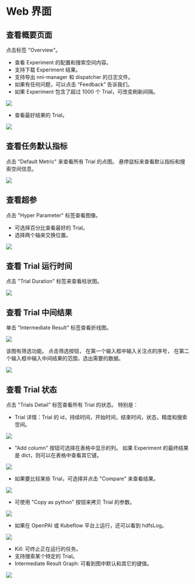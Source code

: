 # Web 界面

## 查看概要页面

点击标签 "Overview"。

* 查看 Experiment 的配置和搜索空间内容。
* 支持下载 Experiment 结果。
* 支持导出 nni-manager 和 dispatcher 的日志文件。
* 如果有任何问题，可以点击 “Feedback” 告诉我们。
* 如果 Experiment 包含了超过 1000 个 Trial，可改变刷新间隔。

![](../../img/webui-img/over1.png)

* 查看最好结果的 Trial。

![](../../img/webui-img/over2.png)

## 查看任务默认指标

点击 "Default Metric" 来查看所有 Trial 的点图。 悬停鼠标来查看默认指标和搜索空间信息。

![](../../img/accuracy.png)

## 查看超参

点击 "Hyper Parameter" 标签查看图像。

* 可选择百分比查看最好的 Trial。
* 选择两个轴来交换位置。

![](../../img/hyperPara.png)

## 查看 Trial 运行时间

点击 "Trial Duration" 标签来查看柱状图。

![](../../img/trial_duration.png)

## 查看 Trial 中间结果

单击 "Intermediate Result" 标签查看折线图。

![](../../img/webui-img/trials_intermeidate.png)

该图有筛选功能。 点击筛选按钮， 在第一个输入框中输入关注点的序号， 在第二个输入框中输入中间结果的范围，选出需要的数据。

![](../../img/webui-img/filter_intermediate.png)

## 查看 Trial 状态

点击 "Trials Detail" 标签查看所有 Trial 的状态。 特别是：

* Trial 详情：Trial 的 id，持续时间，开始时间，结束时间，状态，精度和搜索空间。

![](../../img/webui-img/detail-local.png)

* "Add column" 按钮可选择在表格中显示的列。 如果 Experiment 的最终结果是 dict，则可以在表格中查看其它键。

![](../../img/webui-img/addColumn.png)

* 如果要比较某些 Trial，可选择并点击 "Compare" 来查看结果。

![](../../img/webui-img/compare.png)

* 可使用 "Copy as python" 按钮来拷贝 Trial 的参数。

![](../../img/webui-img/copyParameter.png)

* 如果在 OpenPAI 或 Kubeflow 平台上运行，还可以看到 hdfsLog。

![](../../img/webui-img/detail-pai.png)

* Kill: 可终止正在运行的任务。
* 支持搜索某个特定的 Trial。
* Intermediate Result Graph: 可看到图中默认和其它的键值。

![](../../img/webui-img/intermediate.png)